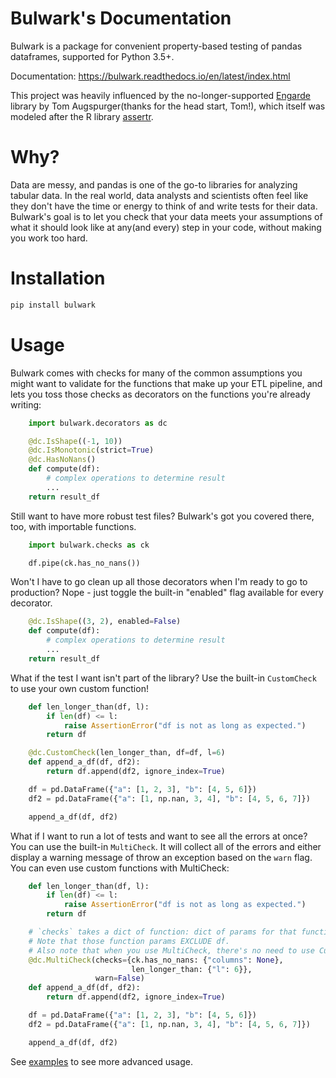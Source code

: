 Bulwark's Documentation
========================================

Bulwark is a package for convenient property-based testing of pandas dataframes, supported for Python 3.5+.

Documentation: https://bulwark.readthedocs.io/en/latest/index.html

This project was heavily influenced by the no-longer-supported [Engarde](https://github.com/TomAugspurger/engarde) library
by Tom Augspurger(thanks for the head start, Tom!), which itself was modeled after
the R library [assertr](https://github.com/ropenscilabs/assertr).


Why?
====

Data are messy, and pandas is one of the go-to libraries for analyzing tabular data.
In the real world, data analysts and scientists often feel like they don't have the time
or energy to think of and write tests for their data. Bulwark's goal is to let you check
that your data meets your assumptions of what it should look like at any(and every) step
in your code, without making you work too hard.


Installation
=============

```bash
pip install bulwark
```


Usage
=====

Bulwark comes with checks for many of the common assumptions you might want to validate
for the functions that make up your ETL pipeline, and lets you toss those checks as decorators
on the functions you're already writing:

```python
    import bulwark.decorators as dc

    @dc.IsShape((-1, 10))
    @dc.IsMonotonic(strict=True)
    @dc.HasNoNans()
    def compute(df):
        # complex operations to determine result
        ...
    return result_df
```
Still want to have more robust test files? Bulwark's got you covered there, too, with importable functions.

```python
    import bulwark.checks as ck

    df.pipe(ck.has_no_nans())
```
Won't I have to go clean up all those decorators when I'm ready to go to production?
Nope - just toggle the built-in "enabled" flag available for every decorator.

```python
    @dc.IsShape((3, 2), enabled=False)
    def compute(df):
        # complex operations to determine result
        ...
    return result_df
```
What if the test I want isn't part of the library?
Use the built-in `CustomCheck` to use your own custom function!

```python
    def len_longer_than(df, l):
        if len(df) <= l:
            raise AssertionError("df is not as long as expected.")
        return df

    @dc.CustomCheck(len_longer_than, df=df, l=6)
    def append_a_df(df, df2):
        return df.append(df2, ignore_index=True)

    df = pd.DataFrame({"a": [1, 2, 3], "b": [4, 5, 6]})
    df2 = pd.DataFrame({"a": [1, np.nan, 3, 4], "b": [4, 5, 6, 7]})

    append_a_df(df, df2)
```

What if I want to run a lot of tests and want to see all the errors at once?
You can use the built-in `MultiCheck`. It will collect all of the errors and either
display a warning message of throw an exception based on the `warn` flag.
You can even use custom functions with MultiCheck:

```python
    def len_longer_than(df, l):
        if len(df) <= l:
            raise AssertionError("df is not as long as expected.")
        return df

    # `checks` takes a dict of function: dict of params for that function.
    # Note that those function params EXCLUDE df.
    # Also note that when you use MultiCheck, there's no need to use CustomCheck - just feed in the function.
    @dc.MultiCheck(checks={ck.has_no_nans: {"columns": None},
                           len_longer_than: {"l": 6}},
                   warn=False)
    def append_a_df(df, df2):
        return df.append(df2, ignore_index=True)

    df = pd.DataFrame({"a": [1, 2, 3], "b": [4, 5, 6]})
    df2 = pd.DataFrame({"a": [1, np.nan, 3, 4], "b": [4, 5, 6, 7]})

    append_a_df(df, df2)
```

See [examples](https://bulwark.readthedocs.io/en/latest/examples.html) to see more advanced usage.
